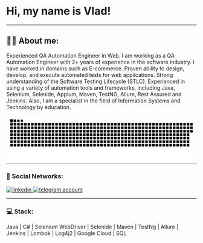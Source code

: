 # Hi, my name is Vlad!

---

## :man_technologist: About me:

Experienced QA Automation Engineer in Web. I am working as a QA Automation Engineer with 2+ years of experience in the software industry. I have worked in domains such as E-commerce. Proven ability to design, develop, and execute automated tests for web applications. Strong understanding of the Software Testing Lifecycle (STLC). Experienced in using a variety of automation tools and frameworks, including Java, Selenium, Selenide, Appium, Maven, TestNG, Allure, Rest Assured and Jenkins. Also, I am a specialist in the field of Information Systems and Technology by education.

<p align="center">
 <img width="600" src="assets/github-snake.svg" alt="snake"/>
</p>

---

### 🤝 Social Networks:

  <div id="badges">
    <a href="https://www.linkedin.com/in/vlad-berezovskyi" target="_blank">
      <img src="https://cdn-icons-png.flaticon.com/512/2504/2504799.png" width="40" height="40" alt="linkedin" />
    </a>
    <a href="https://t.me/vlados_up" target="_blank">
      <img src="https://cdn-icons-png.flaticon.com/512/2111/2111646.png" width="40" height="40" alt="telegram account" />
    </a>
  </div>

---

### 💻 Stack:

Java | C# | Selenium WebDriver | Selenide | Maven | TestNg | Allure | Jenkins | Lombok | Log4j2 | Google Cloud | SQL
